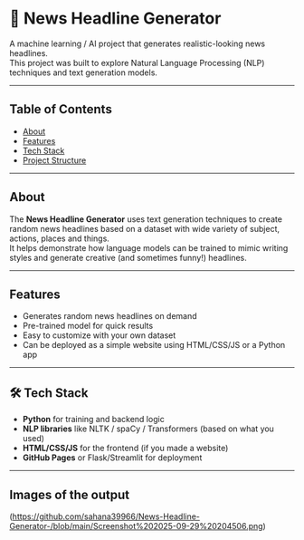 # 📰 News Headline Generator  

A machine learning / AI project that generates realistic-looking news headlines.  
This project was built to explore Natural Language Processing (NLP) techniques and text generation models.  

---

##  Table of Contents
- [About](#about)
- [Features](#features)
- [Tech Stack](#tech-stack)
- [Project Structure](#project-structure)

---

##  About
The **News Headline Generator** uses text generation techniques to create random news headlines based on a dataset with wide variety of subject, actions, places and things.  
It helps demonstrate how language models can be trained to mimic writing styles and generate creative (and sometimes funny!) headlines.  

---

##  Features
- Generates random news headlines on demand  
- Pre-trained model for quick results  
- Easy to customize with your own dataset  
- Can be deployed as a simple website using HTML/CSS/JS or a Python app  

---
## 🛠 Tech Stack
- **Python** for training and backend logic  
- **NLP libraries** like NLTK / spaCy / Transformers (based on what you used)  
- **HTML/CSS/JS** for the frontend (if you made a website)  
- **GitHub Pages** or Flask/Streamlit for deployment  
---

## Images of the output
(https://github.com/sahana39966/News-Headline-Generator-/blob/main/Screenshot%202025-09-29%20204506.png)
